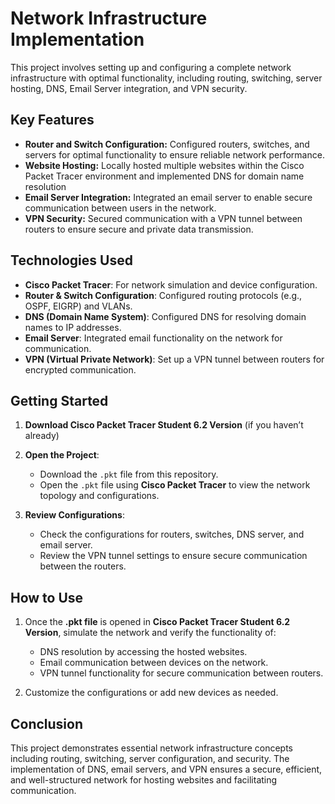 # Network Infrastructure Implementation

This project involves setting up and configuring a complete network infrastructure with optimal functionality, including routing, switching, server hosting, DNS, Email Server integration, and VPN security.

## Key Features

- **Router and Switch Configuration:** Configured routers, switches, and servers for optimal functionality to ensure reliable network performance.
- **Website Hosting:** Locally hosted multiple websites within the Cisco Packet Tracer environment and implemented DNS for domain name resolution
- **Email Server Integration:** Integrated an email server to enable secure communication between users in the network.
- **VPN Security:** Secured communication with a VPN tunnel between routers to ensure secure and private data transmission.

## Technologies Used

- **Cisco Packet Tracer**: For network simulation and device configuration.
- **Router & Switch Configuration**: Configured routing protocols (e.g., OSPF, EIGRP) and VLANs.
- **DNS (Domain Name System)**: Configured DNS for resolving domain names to IP addresses.
- **Email Server**: Integrated email functionality on the network for communication.
- **VPN (Virtual Private Network)**: Set up a VPN tunnel between routers for encrypted communication.

## Getting Started

1. **Download Cisco Packet Tracer Student 6.2 Version** (if you haven’t already)

2. **Open the Project**:
   - Download the `.pkt` file from this repository.
   - Open the `.pkt` file using **Cisco Packet Tracer** to view the network topology and configurations.

3. **Review Configurations**:
   - Check the configurations for routers, switches, DNS server, and email server.
   - Review the VPN tunnel settings to ensure secure communication between the routers.

## How to Use

1. Once the **.pkt file** is opened in **Cisco Packet Tracer Student 6.2 Version**, simulate the network and verify the functionality of:
   - DNS resolution by accessing the hosted websites.
   - Email communication between devices on the network.
   - VPN tunnel functionality for secure communication between routers.

2. Customize the configurations or add new devices as needed.

## Conclusion

This project demonstrates essential network infrastructure concepts including routing, switching, server configuration, and security. The implementation of DNS, email servers, and VPN ensures a secure, efficient, and well-structured network for hosting websites and facilitating communication.


